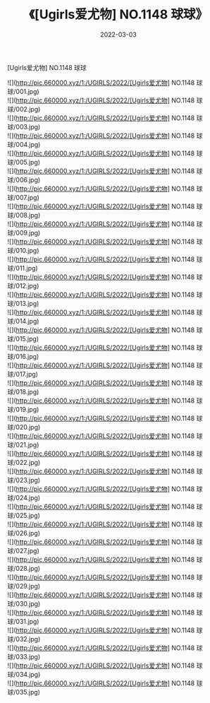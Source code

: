 ﻿---
layout: post
title:  《[Ugirls爱尤物] NO.1148 球球》
date:   2022-03-03
img: http://pic.660000.xyz/1:/UGIRLS/2022/[Ugirls爱尤物] NO.1148 球球/000.jpg
categories: [美女, 清纯, 唯美]
---

[Ugirls爱尤物] NO.1148 球球

 ![](http://pic.660000.xyz/1:/UGIRLS/2022/[Ugirls爱尤物] NO.1148 球球/001.jpg) <br>![](http://pic.660000.xyz/1:/UGIRLS/2022/[Ugirls爱尤物] NO.1148 球球/002.jpg) <br>![](http://pic.660000.xyz/1:/UGIRLS/2022/[Ugirls爱尤物] NO.1148 球球/003.jpg) <br>![](http://pic.660000.xyz/1:/UGIRLS/2022/[Ugirls爱尤物] NO.1148 球球/004.jpg) <br>![](http://pic.660000.xyz/1:/UGIRLS/2022/[Ugirls爱尤物] NO.1148 球球/005.jpg) <br>![](http://pic.660000.xyz/1:/UGIRLS/2022/[Ugirls爱尤物] NO.1148 球球/006.jpg) <br>![](http://pic.660000.xyz/1:/UGIRLS/2022/[Ugirls爱尤物] NO.1148 球球/007.jpg) <br>![](http://pic.660000.xyz/1:/UGIRLS/2022/[Ugirls爱尤物] NO.1148 球球/008.jpg) <br>![](http://pic.660000.xyz/1:/UGIRLS/2022/[Ugirls爱尤物] NO.1148 球球/009.jpg) <br>![](http://pic.660000.xyz/1:/UGIRLS/2022/[Ugirls爱尤物] NO.1148 球球/010.jpg) <br>![](http://pic.660000.xyz/1:/UGIRLS/2022/[Ugirls爱尤物] NO.1148 球球/011.jpg) <br>![](http://pic.660000.xyz/1:/UGIRLS/2022/[Ugirls爱尤物] NO.1148 球球/012.jpg) <br>![](http://pic.660000.xyz/1:/UGIRLS/2022/[Ugirls爱尤物] NO.1148 球球/013.jpg) <br>![](http://pic.660000.xyz/1:/UGIRLS/2022/[Ugirls爱尤物] NO.1148 球球/014.jpg) <br>![](http://pic.660000.xyz/1:/UGIRLS/2022/[Ugirls爱尤物] NO.1148 球球/015.jpg) <br>![](http://pic.660000.xyz/1:/UGIRLS/2022/[Ugirls爱尤物] NO.1148 球球/016.jpg) <br>![](http://pic.660000.xyz/1:/UGIRLS/2022/[Ugirls爱尤物] NO.1148 球球/017.jpg) <br>![](http://pic.660000.xyz/1:/UGIRLS/2022/[Ugirls爱尤物] NO.1148 球球/018.jpg) <br>![](http://pic.660000.xyz/1:/UGIRLS/2022/[Ugirls爱尤物] NO.1148 球球/019.jpg) <br>![](http://pic.660000.xyz/1:/UGIRLS/2022/[Ugirls爱尤物] NO.1148 球球/020.jpg) <br>![](http://pic.660000.xyz/1:/UGIRLS/2022/[Ugirls爱尤物] NO.1148 球球/021.jpg) <br>![](http://pic.660000.xyz/1:/UGIRLS/2022/[Ugirls爱尤物] NO.1148 球球/022.jpg) <br>![](http://pic.660000.xyz/1:/UGIRLS/2022/[Ugirls爱尤物] NO.1148 球球/023.jpg) <br>![](http://pic.660000.xyz/1:/UGIRLS/2022/[Ugirls爱尤物] NO.1148 球球/024.jpg) <br>![](http://pic.660000.xyz/1:/UGIRLS/2022/[Ugirls爱尤物] NO.1148 球球/025.jpg) <br>![](http://pic.660000.xyz/1:/UGIRLS/2022/[Ugirls爱尤物] NO.1148 球球/026.jpg) <br>![](http://pic.660000.xyz/1:/UGIRLS/2022/[Ugirls爱尤物] NO.1148 球球/027.jpg) <br>![](http://pic.660000.xyz/1:/UGIRLS/2022/[Ugirls爱尤物] NO.1148 球球/028.jpg) <br>![](http://pic.660000.xyz/1:/UGIRLS/2022/[Ugirls爱尤物] NO.1148 球球/029.jpg) <br>![](http://pic.660000.xyz/1:/UGIRLS/2022/[Ugirls爱尤物] NO.1148 球球/030.jpg) <br>![](http://pic.660000.xyz/1:/UGIRLS/2022/[Ugirls爱尤物] NO.1148 球球/031.jpg) <br>![](http://pic.660000.xyz/1:/UGIRLS/2022/[Ugirls爱尤物] NO.1148 球球/032.jpg) <br>![](http://pic.660000.xyz/1:/UGIRLS/2022/[Ugirls爱尤物] NO.1148 球球/033.jpg) <br>![](http://pic.660000.xyz/1:/UGIRLS/2022/[Ugirls爱尤物] NO.1148 球球/034.jpg) <br>![](http://pic.660000.xyz/1:/UGIRLS/2022/[Ugirls爱尤物] NO.1148 球球/035.jpg) <br>